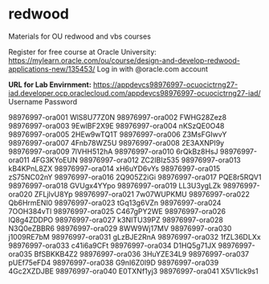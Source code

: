 # redwood
Materials for OU redwood and vbs courses

Register for free course at Oracle University: https://mylearn.oracle.com/ou/course/design-and-develop-redwood-applications-new/135453/
Log in with @oracle.com account

**URL for Lab Envirnment:**      https://appdevcs98976997-ocuocictrng27-iad.developer.ocp.oraclecloud.com/appdevcs98976997-ocuocictrng27-iad/
Username		Password
		
98976997-ora001		WlS8U77Z0N
98976997-ora002		FWHG28Zez8
98976997-ora003		9EwlBF2X9E
98976997-ora004		nKSzQE0O48
98976997-ora005		2HEw9wTQ1T
98976997-ora006		Z3MsFGIwvY
98976997-ora007		4Fnb78WZ5U
98976997-ora008		2E3AXNPI9y
98976997-ora009		7lVHH512hA
98976997-ora010		6rQkBz8HsJ
98976997-ora011		4FG3KYoEUN
98976997-ora012		ZC2IBIz535
98976997-ora013		kB4KPnL8ZX
98976997-ora014		xH6uYD6vYs
98976997-ora015		zS75NC02nY
98976997-ora016		2Q905Z2iGi
98976997-ora017		PQE8r5RQV1
98976997-ora018		GVUgx4YYpo
98976997-ora019		LL3U3ygLZk
98976997-ora020		ZFLjlvU8Yp
98976997-ora021		7w07WUPKMU
98976997-ora022		Qb6HrmENI0
98976997-ora023		tGq13g6VZn
98976997-ora024		7OOH384vTl
98976997-ora025		C467gPY2WE
98976997-ora026		lQ8g4ZDDPO
98976997-ora027		k3NITU39PZ
98976997-ora028		N3Q0eZBBR6
98976997-ora029		8WW9Wj17MV
98976997-ora030		j1009RE7bM
98976997-ora031		gLzBJE2RnA
98976997-ora032		1fZL36DLXx
98976997-ora033		c41i6a9CFt
98976997-ora034		D1HQ5g71JX
98976997-ora035		BfSBKKB4Z2
98976997-ora036		3HuYZE34L9
98976997-ora037		pUEf75eFD4
98976997-ora038		G9nI6Z0I9D
98976997-ora039		4Gc2XZDJBE
98976997-ora040		E0TXNf1yj3
98976997-ora041		X5V1Ick9s1
